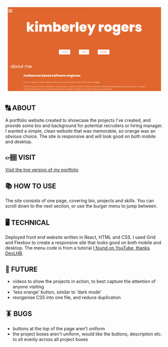 ![title](./public/assets/portfolio-image2.png)

## 🔠 ABOUT

A portfolio website created to showcase the projects I've created, and provide some bio and background for potential recruiters or hiring manager. I wanted a simple, clean website that was memorable, so orange was an obvious choice. The site is responsive and will look good on both mobile and desktop.

## 👉🏽 VISIT
[Visit the live version of my portfolio](https://portfolio-kimberley-rogers.herokuapp.com/)

## 📚 HOW TO USE

The site consists of one page, covering bio, projects and skills. You can scroll down to the next section, or use the burger menu to jump between. 

## 🖥 TECHNICAL

Deployed front end website written in React, HTML and CSS.
I used Grid and Flexbox to create a responsive site that looks good on both mobile and desktop. The menu code is from a tutorial [I found on YouTube, thanks DevLHB](https://www.youtube.com/watch?v=hANR2XbB9co).

## 🤖 FUTURE

+ videos to show the projects in action, to best capture the attention of anyone visiting
+ 'less orange' button, similar to 'dark mode'
+ reorganise CSS into one file, and reduce duplication

## 🪳 BUGS

+ buttons at the top of the page aren't uniform
+ the project boxes aren't uniform, would like the buttons, description etc. to sit evenly across all project boxes